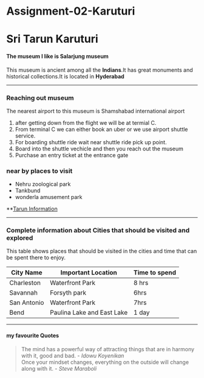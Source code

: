 # Assignment-02-Karuturi
# Sri Tarun Karuturi
#### The museum I like is Salarjung museum

This museum is ancient among all the **Indians**.It has great monuments and historical collections.It is located in **Hyderabad** 
***********************************************************
### Reaching out museum 
The nearest airport to this museum is Shamshabad international airport
1. after getting down from the flight we will be at termial C.
2. From terminal C we can either book an uber or we use airport shuttle service.
3. For boarding shuttle ride wait near shuttle ride pick up point.
4. Board into the shuttle vechicle and then you reach out the museum
5. Purchase an entry ticket at the entrance gate
### near by places to visit
+ Nehru zoological park
+ Tankbund
+ wonderla amusement park

**[Tarun Information](AboutMe.md)

---------------

### Complete information about Cities that should be visited and explored

This table shows places that should be visited in the cities and time that can be spent there to enjoy.

| City Name|Important Location|Time to spend|
|----------|------------------|-------------|
|Charleston|Waterfront Park|8 hrs|
|Savannah|Forsyth park|6hrs|
|San Antonio|Waterfront Park| 7hrs|
|Bend|Paulina Lake and East Lake| 1 day|

-----------

#### my favourite Quotes

> The mind has a powerful way of attracting things that are in harmony with it, good and bad. - *Idowu Koyenikan* <br>
> Once your mindset changes, everything on the outside will change along with it. - *Steve Maraboli*